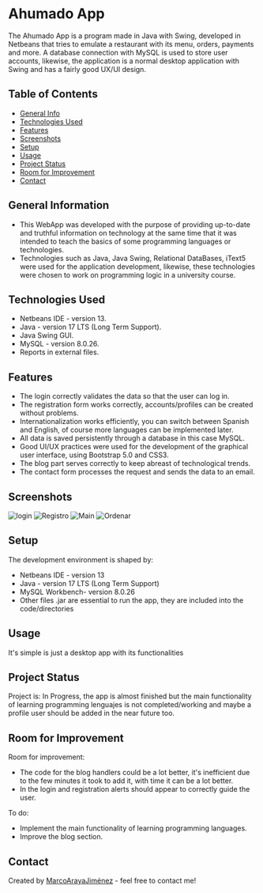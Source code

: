 # Ahumado App
The Ahumado App is a program made in Java with Swing, developed in Netbeans that tries to emulate a restaurant with its menu, orders, payments and more. A database connection with MySQL is used to store user accounts, likewise, the application is a normal desktop application with Swing and has a fairly good UX/UI design.

## Table of Contents
* [General Info](#general-information)
* [Technologies Used](#technologies-used)
* [Features](#features)
* [Screenshots](#screenshots)
* [Setup](#setup)
* [Usage](#usage)
* [Project Status](#project-status)
* [Room for Improvement](#room-for-improvement)
* [Contact](#contact)
<!-- * [License](#license) -->


## General Information
- This WebApp was developed with the purpose of providing up-to-date and truthful information on technology at the same time that it was intended to teach the basics of some programming languages or technologies. 
- Technologies such as Java, Java Swing, Relational DataBases, iText5 were used for the application development, likewise, these technologies were chosen to work on programming logic in a university course.


## Technologies Used
- Netbeans IDE - version 13.
- Java - version 17 LTS (Long Term Support).
- Java Swing GUI.
- MySQL - version 8.0.26.
- Reports in external files.



## Features
- The login correctly validates the data so that the user can log in.
- The registration form works correctly, accounts/profiles can be created without problems.
- Internationalization works efficiently, you can switch between Spanish and English, of course more languages can be implemented later.
- All data is saved persistently through a database in this case MySQL.
- Good UI/UX practices were used for the development of the graphical user interface, using Bootstrap 5.0 and CSS3.
- The blog part serves correctly to keep abreast of technological trends.
- The contact form processes the request and sends the data to an email.


## Screenshots
![login](https://user-images.githubusercontent.com/75222804/174023770-c90f0d9f-a914-4ba7-aada-ec07f67e25b3.jpg)
![Registro](https://user-images.githubusercontent.com/75222804/174023818-26ffab11-a7d7-44f1-b12e-78cf7b8d0991.jpg)
![Main](https://user-images.githubusercontent.com/75222804/174023838-06084d5d-7c9e-4ab6-8300-7c24c488e3d6.jpg)
![Ordenar](https://user-images.githubusercontent.com/75222804/174023854-06ab1d5c-798f-4531-b7c3-7e6109c290b9.jpg)




## Setup
The development environment is shaped by: 
- Netbeans IDE - version 13
- Java - version 17 LTS (Long Term Support)
- MySQL Workbench- version 8.0.26
- Other files .jar are essential to run the app, they are included into the code/directories



## Usage
It's simple is just a desktop app with its functionalities


## Project Status
Project is: In Progress, the app is almost finished but the main functionality of learning programming lenguajes is not completed/working and maybe a profile user should be added in the near future too.


## Room for Improvement

Room for improvement:
- The code for the blog handlers could be a lot better, it's inefficient due to the few minutes it took to add it, with time it can be a lot better.
- In the login and registration alerts should appear to correctly guide the user.

To do:
- Implement the main functionality of learning programming languages.
- Improve the blog section.


## Contact
Created by [MarcoArayaJiménez](https://www.linkedin.com/in/marcoarayajimenez/) - feel free to contact me!

